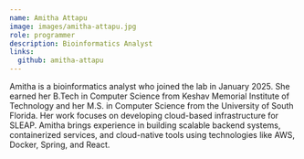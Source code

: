 ```yaml
---
name: Amitha Attapu
image: images/amitha-attapu.jpg
role: programmer
description: Bioinformatics Analyst
links:
  github: amitha-attapu
---
```


Amitha is a bioinformatics analyst who joined the lab in January 2025. She earned her B.Tech in Computer Science from Keshav Memorial Institute of Technology and her M.S. in Computer Science from the University of South Florida. Her work focuses on developing cloud-based infrastructure for SLEAP. Amitha brings experience in building scalable backend systems, containerized services, and cloud-native tools using technologies like AWS, Docker, Spring, and React.
